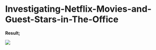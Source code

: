 # Investigating-Netflix-Movies-and-Guest-Stars-in-The-Office

**Result;** 

![](Aspose.Words.96212aff-7851-4d5e-9b58-9743ca25a6f7.004.jpeg)
